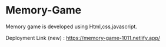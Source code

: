 # Memory-Game
Memory game is developed using Html,css,javascript.

Deployment Link (new) : https://memory-game-1011.netlify.app/
